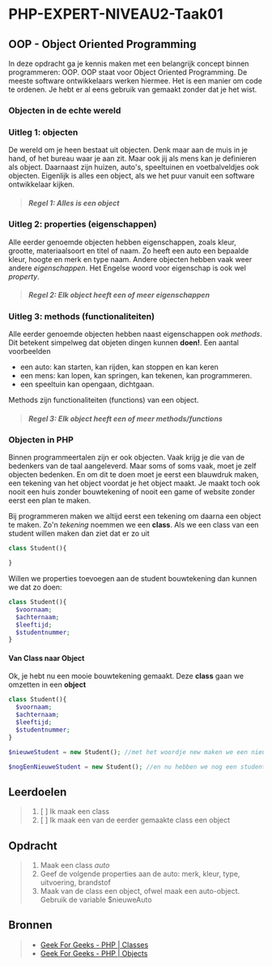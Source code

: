# PHP-EXPERT-NIVEAU2-Taak01

## OOP - Object Oriented Programming

In deze opdracht ga je kennis maken met een belangrijk concept binnen programmeren: OOP.
OOP staat voor Object Oriented Programming. De meeste software ontwikkelaars werken hiermee. Het is een manier om code te ordenen. Je hebt er al eens gebruik van gemaakt zonder dat je het wist.

### Objecten in de echte wereld

### Uitleg 1: objecten

De wereld om je heen bestaat uit objecten. Denk maar aan de muis in je hand, of het bureau waar je aan zit. Maar ook jij als mens kan je definieren als object.
Daarnaast zijn huizen, auto's, speeltuinen en voetbalveldjes ook objecten. Eigenlijk is alles een object, als we het puur vanuit een software ontwikkelaar kijken.

> ##### Regel 1: Alles is een object

### Uitleg 2: properties (eigenschappen)

Alle eerder genoemde objecten hebben eigenschappen, zoals kleur, grootte, materiaalsoort en titel of naam. Zo heeft een auto een bepaalde kleur, hoogte en merk en type naam.
Andere objecten hebben vaak weer andere _eigenschappen_. Het Engelse woord voor eigenschap is ook wel _property_.

> ##### Regel 2: Elk object heeft een of meer eigenschappen

### Uitleg 3: methods (functionaliteiten)

Alle eerder genoemde objecten hebben naast eigenschappen ook _methods_. Dit betekent simpelweg dat objeten dingen kunnen **doen!**. Een aantal voorbeelden

- een auto: kan starten, kan rijden, kan stoppen en kan keren
- een mens: kan lopen, kan springen, kan tekenen, kan programmeren.
- een speeltuin kan opengaan, dichtgaan.

Methods zijn functionaliteiten (functions) van een object.

> ##### Regel 3: Elk object heeft een of meer methods/functions

### Objecten in PHP

Binnen programmeertalen zijn er ook objecten. Vaak krijg je die van de bedenkers van de taal aangeleverd. Maar soms of soms vaak, moet je zelf objecten bedenken. En om dit te doen moet je eerst een blauwdruk maken, een tekening van het object voordat je het object maakt. Je maakt toch ook nooit een huis zonder bouwtekening of nooit een game of website zonder eerst een plan te maken.

Bij programmeren maken we altijd eerst een tekening om daarna een object te maken. Zo'n _tekening_ noemmen we een **class**. Als we een class van een student willen maken dan ziet dat er zo uit

```php
class Student(){

}
```

Willen we properties toevoegen aan de student bouwtekening dan kunnen we dat zo doen:

```php
class Student(){
  $voornaam;
  $achternaam;
  $leeftijd;
  $studentnummer;
}
```

#### Van Class naar Object

Ok, je hebt nu een mooie bouwtekening gemaakt. Deze **class** gaan we omzetten in een **object**

```php
class Student(){
  $voornaam;
  $achternaam;
  $leeftijd;
  $studentnummer;
}

$nieuweStudent = new Student(); //met het woordje new maken we een nieuw object

$nogEenNieuweStudent = new Student(); //en nu hebben we nog een student gemaakt.
```

## Leerdoelen

> 1. [ ] Ik maak een class
> 2. [ ] Ik maak een van de eerder gemaakte class een object

## Opdracht

> 1. Maak een class _auto_
> 2. Geef de volgende properties aan de auto: merk, kleur, type, uitvoering, brandstof
> 3. Maak van de class een object, ofwel maak een auto-object. Gebruik de variable \$nieuweAuto

## Bronnen

> * [Geek For Geeks - PHP | Classes](https://www.geeksforgeeks.org/php-classes/)
> * [Geek For Geeks - PHP | Objects](https://www.geeksforgeeks.org/php-objects/)

